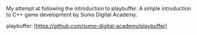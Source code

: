 My attempt at following the introduction to playbuffer. A simple introduction to C++ game development by Sumo Digital Academy.

playbuffer: [https://github.com/sumo-digital-academy/playbuffer]
